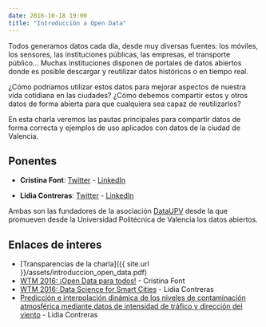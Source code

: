 ```yaml
---
date: 2016-10-18 19:00
title: "Introducción a Open Data"
---
```


Todos generamos datos cada día, desde muy diversas fuentes: los móviles, los sensores, las instituciones públicas, las empresas, el transporte público... Muchas instituciones disponen de portales de datos abiertos donde es posible descargar y reutilizar datos históricos o en tiempo real.

¿Cómo podríamos utilizar estos datos para mejorar aspectos de nuestra vida cotidiana en las ciudades? ¿Cómo debemos compartir estos y otros datos de forma abierta para que cualquiera sea capaz de reutilizarlos?

En esta charla veremos las pautas principales para compartir datos de forma correcta y ejemplos de uso aplicados con datos de la ciudad de Valencia.

## Ponentes

* **Cristina Font**: [Twitter](https://twitter.com/Cristina_Ipunto) - [LinkedIn](https://es.linkedin.com/in/cristinafont)

* **Lidia Contreras**: [Twitter](https://twitter.com/liconoc) - [LinkedIn](https://es.linkedin.com/in/liconoc)

Ambas son las fundadores de la asociación [DataUPV](http://dataupv.webs.upv.es) desde la que promueven desde la Universidad Politécnica de Valencia los datos abiertos.

## Enlaces de interes

* [Transparencias de la charla]({{ site.url }}/assets/introduccion_open_data.pdf)
* [WTM 2016: ¡Open Data para todos!](https://www.youtube.com/watch?v=efqKs5_T5m0&list=PLEVmzMLj8nAMIIB6qKsqKMcrKfwY3Cv5T&index=13) - Cristina Font
* [WTM 2016: Data Science for Smart Cities](https://www.youtube.com/watch?v=ojtNYeAhCuc&list=PLEVmzMLj8nAMIIB6qKsqKMcrKfwY3Cv5T&index=12) - Lidia Contreras
* [Predicción e interpolación dinámica de los niveles de contaminación atmosférica mediante datos de intensidad de tráfico y dirección del viento](https://riunet.upv.es/handle/10251/71607) - Lidia Contreras
